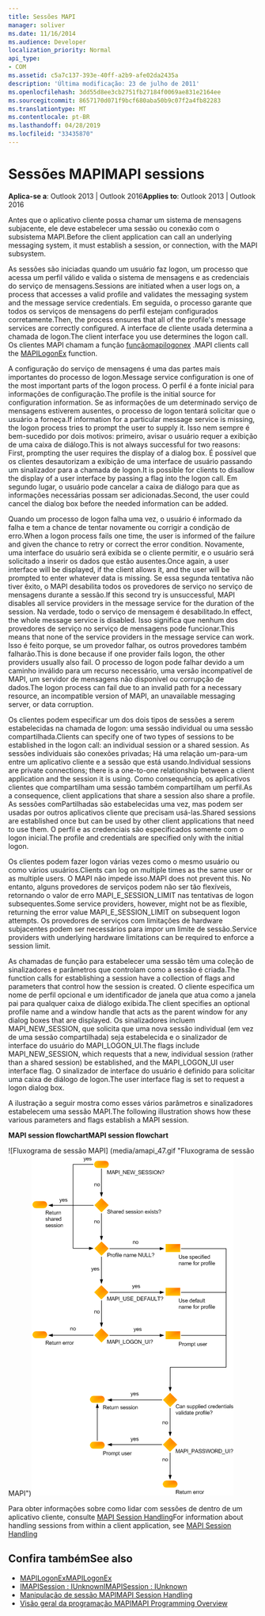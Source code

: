 ```yaml
---
title: Sessões MAPI
manager: soliver
ms.date: 11/16/2014
ms.audience: Developer
localization_priority: Normal
api_type:
- COM
ms.assetid: c5a7c137-393e-40ff-a2b9-afe02da2435a
description: 'Última modificação: 23 de julho de 2011'
ms.openlocfilehash: 3dd55d8ee3cb2751fb27184f0069ae831e2164ee
ms.sourcegitcommit: 8657170d071f9bcf680aba50b9c07f2a4fb82283
ms.translationtype: MT
ms.contentlocale: pt-BR
ms.lasthandoff: 04/28/2019
ms.locfileid: "33435870"
---
```

# <a name="mapi-sessions"></a><span data-ttu-id="62f3d-103">Sessões MAPI</span><span class="sxs-lookup"><span data-stu-id="62f3d-103">MAPI sessions</span></span>

<span data-ttu-id="62f3d-104">**Aplica-se a**: Outlook 2013 | Outlook 2016</span><span class="sxs-lookup"><span data-stu-id="62f3d-104">**Applies to**: Outlook 2013 | Outlook 2016</span></span> 
  
<span data-ttu-id="62f3d-105">Antes que o aplicativo cliente possa chamar um sistema de mensagens subjacente, ele deve estabelecer uma sessão ou conexão com o subsistema MAPI.</span><span class="sxs-lookup"><span data-stu-id="62f3d-105">Before the client application can call an underlying messaging system, it must establish a session, or connection, with the MAPI subsystem.</span></span>
  
<span data-ttu-id="62f3d-106">As sessões são iniciadas quando um usuário faz logon, um processo que acessa um perfil válido e valida o sistema de mensagens e as credenciais do serviço de mensagens.</span><span class="sxs-lookup"><span data-stu-id="62f3d-106">Sessions are initiated when a user logs on, a process that accesses a valid profile and validates the messaging system and the message service credentials.</span></span> <span data-ttu-id="62f3d-107">Em seguida, o processo garante que todos os serviços de mensagens do perfil estejam configurados corretamente.</span><span class="sxs-lookup"><span data-stu-id="62f3d-107">Then, the process ensures that all of the profile's message services are correctly configured.</span></span> <span data-ttu-id="62f3d-108">A interface de cliente usada determina a chamada de logon.</span><span class="sxs-lookup"><span data-stu-id="62f3d-108">The client interface you use determines the logon call.</span></span> <span data-ttu-id="62f3d-109">Os clientes MAPI chamam a função [funçãomapilogonex](mapilogonex.md) .</span><span class="sxs-lookup"><span data-stu-id="62f3d-109">MAPI clients call the [MAPILogonEx](mapilogonex.md) function.</span></span> 
  
<span data-ttu-id="62f3d-110">A configuração do serviço de mensagens é uma das partes mais importantes do processo de logon.</span><span class="sxs-lookup"><span data-stu-id="62f3d-110">Message service configuration is one of the most important parts of the logon process.</span></span> <span data-ttu-id="62f3d-111">O perfil é a fonte inicial para informações de configuração.</span><span class="sxs-lookup"><span data-stu-id="62f3d-111">The profile is the initial source for configuration information.</span></span> <span data-ttu-id="62f3d-112">Se as informações de um determinado serviço de mensagens estiverem ausentes, o processo de logon tentará solicitar que o usuário a forneça.</span><span class="sxs-lookup"><span data-stu-id="62f3d-112">If information for a particular message service is missing, the logon process tries to prompt the user to supply it.</span></span> <span data-ttu-id="62f3d-113">Isso nem sempre é bem-sucedido por dois motivos: primeiro, avisar o usuário requer a exibição de uma caixa de diálogo.</span><span class="sxs-lookup"><span data-stu-id="62f3d-113">This is not always successful for two reasons: First, prompting the user requires the display of a dialog box.</span></span> <span data-ttu-id="62f3d-114">É possível que os clientes desautorizam a exibição de uma interface de usuário passando um sinalizador para a chamada de logon.</span><span class="sxs-lookup"><span data-stu-id="62f3d-114">It is possible for clients to disallow the display of a user interface by passing a flag into the logon call.</span></span> <span data-ttu-id="62f3d-115">Em segundo lugar, o usuário pode cancelar a caixa de diálogo para que as informações necessárias possam ser adicionadas.</span><span class="sxs-lookup"><span data-stu-id="62f3d-115">Second, the user could cancel the dialog box before the needed information can be added.</span></span>
  
<span data-ttu-id="62f3d-116">Quando um processo de logon falha uma vez, o usuário é informado da falha e tem a chance de tentar novamente ou corrigir a condição de erro.</span><span class="sxs-lookup"><span data-stu-id="62f3d-116">When a logon process fails one time, the user is informed of the failure and given the chance to retry or correct the error condition.</span></span> <span data-ttu-id="62f3d-117">Novamente, uma interface do usuário será exibida se o cliente permitir, e o usuário será solicitado a inserir os dados que estão ausentes.</span><span class="sxs-lookup"><span data-stu-id="62f3d-117">Once again, a user interface will be displayed, if the client allows it, and the user will be prompted to enter whatever data is missing.</span></span> <span data-ttu-id="62f3d-118">Se essa segunda tentativa não tiver êxito, o MAPI desabilita todos os provedores de serviço no serviço de mensagens durante a sessão.</span><span class="sxs-lookup"><span data-stu-id="62f3d-118">If this second try is unsuccessful, MAPI disables all service providers in the message service for the duration of the session.</span></span> <span data-ttu-id="62f3d-119">Na verdade, todo o serviço de mensagem é desabilitado.</span><span class="sxs-lookup"><span data-stu-id="62f3d-119">In effect, the whole message service is disabled.</span></span> <span data-ttu-id="62f3d-120">Isso significa que nenhum dos provedores de serviço no serviço de mensagens pode funcionar.</span><span class="sxs-lookup"><span data-stu-id="62f3d-120">This means that none of the service providers in the message service can work.</span></span> <span data-ttu-id="62f3d-121">Isso é feito porque, se um provedor falhar, os outros provedores também falharão.</span><span class="sxs-lookup"><span data-stu-id="62f3d-121">This is done because if one provider fails logon, the other providers usually also fail.</span></span> <span data-ttu-id="62f3d-122">O processo de logon pode falhar devido a um caminho inválido para um recurso necessário, uma versão incompatível de MAPI, um servidor de mensagens não disponível ou corrupção de dados.</span><span class="sxs-lookup"><span data-stu-id="62f3d-122">The logon process can fail due to an invalid path for a necessary resource, an incompatible version of MAPI, an unavailable messaging server, or data corruption.</span></span> 
  
<span data-ttu-id="62f3d-123">Os clientes podem especificar um dos dois tipos de sessões a serem estabelecidas na chamada de logon: uma sessão individual ou uma sessão compartilhada.</span><span class="sxs-lookup"><span data-stu-id="62f3d-123">Clients can specify one of two types of sessions to be established in the logon call: an individual session or a shared session.</span></span> <span data-ttu-id="62f3d-124">As sessões individuais são conexões privadas; Há uma relação um-para-um entre um aplicativo cliente e a sessão que está usando.</span><span class="sxs-lookup"><span data-stu-id="62f3d-124">Individual sessions are private connections; there is a one-to-one relationship between a client application and the session it is using.</span></span> <span data-ttu-id="62f3d-125">Como consequência, os aplicativos clientes que compartilham uma sessão também compartilham um perfil.</span><span class="sxs-lookup"><span data-stu-id="62f3d-125">As a consequence, client applications that share a session also share a profile.</span></span> <span data-ttu-id="62f3d-126">As sessões comPartilhadas são estabelecidas uma vez, mas podem ser usadas por outros aplicativos cliente que precisam usá-las.</span><span class="sxs-lookup"><span data-stu-id="62f3d-126">Shared sessions are established once but can be used by other client applications that need to use them.</span></span> <span data-ttu-id="62f3d-127">O perfil e as credenciais são especificados somente com o logon inicial.</span><span class="sxs-lookup"><span data-stu-id="62f3d-127">The profile and credentials are specified only with the initial logon.</span></span> 
  
<span data-ttu-id="62f3d-128">Os clientes podem fazer logon várias vezes como o mesmo usuário ou como vários usuários.</span><span class="sxs-lookup"><span data-stu-id="62f3d-128">Clients can log on multiple times as the same user or as multiple users.</span></span> <span data-ttu-id="62f3d-129">O MAPI não impede isso.</span><span class="sxs-lookup"><span data-stu-id="62f3d-129">MAPI does not prevent this.</span></span> <span data-ttu-id="62f3d-130">No entanto, alguns provedores de serviços podem não ser tão flexíveis, retornando o valor de erro MAPI_E_SESSION_LIMIT nas tentativas de logon subsequentes.</span><span class="sxs-lookup"><span data-stu-id="62f3d-130">Some service providers, however, might not be as flexible, returning the error value MAPI_E_SESSION_LIMIT on subsequent logon attempts.</span></span> <span data-ttu-id="62f3d-131">Os provedores de serviços com limitações de hardware subjacentes podem ser necessários para impor um limite de sessão.</span><span class="sxs-lookup"><span data-stu-id="62f3d-131">Service providers with underlying hardware limitations can be required to enforce a session limit.</span></span>
  
<span data-ttu-id="62f3d-132">As chamadas de função para estabelecer uma sessão têm uma coleção de sinalizadores e parâmetros que controlam como a sessão é criada.</span><span class="sxs-lookup"><span data-stu-id="62f3d-132">The function calls for establishing a session have a collection of flags and parameters that control how the session is created.</span></span> <span data-ttu-id="62f3d-133">O cliente especifica um nome de perfil opcional e um identificador de janela que atua como a janela pai para qualquer caixa de diálogo exibida.</span><span class="sxs-lookup"><span data-stu-id="62f3d-133">The client specifies an optional profile name and a window handle that acts as the parent window for any dialog boxes that are displayed.</span></span> <span data-ttu-id="62f3d-134">Os sinalizadores incluem MAPI_NEW_SESSION, que solicita que uma nova sessão individual (em vez de uma sessão compartilhada) seja estabelecida e o sinalizador de interface do usuário do MAPI_LOGON_UI.</span><span class="sxs-lookup"><span data-stu-id="62f3d-134">The flags include MAPI_NEW_SESSION, which requests that a new, individual session (rather than a shared session) be established, and the MAPI_LOGON_UI user interface flag.</span></span> <span data-ttu-id="62f3d-135">O sinalizador de interface do usuário é definido para solicitar uma caixa de diálogo de logon.</span><span class="sxs-lookup"><span data-stu-id="62f3d-135">The user interface flag is set to request a logon dialog box.</span></span>
  
<span data-ttu-id="62f3d-136">A ilustração a seguir mostra como esses vários parâmetros e sinalizadores estabelecem uma sessão MAPI.</span><span class="sxs-lookup"><span data-stu-id="62f3d-136">The following illustration shows how these various parameters and flags establish a MAPI session.</span></span>
  
<span data-ttu-id="62f3d-137">**MAPI session flowchart**</span><span class="sxs-lookup"><span data-stu-id="62f3d-137">**MAPI session flowchart**</span></span>
  
<span data-ttu-id="62f3d-138">![Fluxograma de sessão MAPI] (media/amapi_47.gif "Fluxograma de sessão MAPI")</span><span class="sxs-lookup"><span data-stu-id="62f3d-138">![MAPI session flowchart](media/amapi_47.gif "MAPI session flowchart")</span></span>
  
<span data-ttu-id="62f3d-139">Para obter informações sobre como lidar com sessões de dentro de um aplicativo cliente, consulte [MAPI Session Handling](mapi-session-handling.md)</span><span class="sxs-lookup"><span data-stu-id="62f3d-139">For information about handling sessions from within a client application, see [MAPI Session Handling](mapi-session-handling.md)</span></span>
  
## <a name="see-also"></a><span data-ttu-id="62f3d-140">Confira também</span><span class="sxs-lookup"><span data-stu-id="62f3d-140">See also</span></span>

- [<span data-ttu-id="62f3d-141">MAPILogonEx</span><span class="sxs-lookup"><span data-stu-id="62f3d-141">MAPILogonEx</span></span>](mapilogonex.md)  
- [<span data-ttu-id="62f3d-142">IMAPISession : IUnknown</span><span class="sxs-lookup"><span data-stu-id="62f3d-142">IMAPISession : IUnknown</span></span>](imapisessioniunknown.md)
- [<span data-ttu-id="62f3d-143">Manipulação de sessão MAPI</span><span class="sxs-lookup"><span data-stu-id="62f3d-143">MAPI Session Handling</span></span>](mapi-session-handling.md)  
- [<span data-ttu-id="62f3d-144">Visão geral da programação MAPI</span><span class="sxs-lookup"><span data-stu-id="62f3d-144">MAPI Programming Overview</span></span>](mapi-programming-overview.md)

